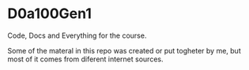 # D0a100Gen1
Code, Docs and Everything for the course.

Some of the materal in this repo was created or put togheter by me,
but most of it comes from diferent internet sources.
